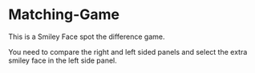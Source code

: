 # Matching-Game

This is a Smiley Face spot the difference game.

You need to compare the right and left sided panels and select the extra smiley face in the left side panel.

